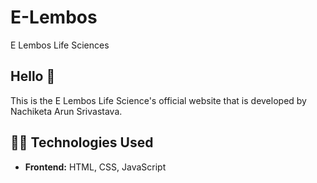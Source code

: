 # E-Lembos
E Lembos Life Sciences

<h2>Hello 👋</h2>
<p>This is the E Lembos Life Science's official website that is developed by Nachiketa Arun Srivastava.</p>


<h2>🧑‍💻 Technologies Used</h2>
<ul>
    <li><b>Frontend:</b> HTML, CSS, JavaScript</li>
</ul>
